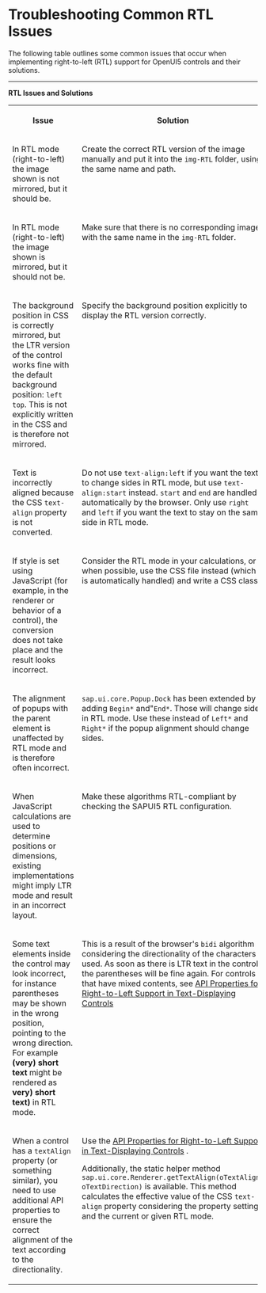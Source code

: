 <!-- loio50079678e0cc4c8298f764580fc223d3 -->

# Troubleshooting Common RTL Issues

The following table outlines some common issues that occur when implementing right-to-left \(RTL\) support for OpenUI5 controls and their solutions.

***

**RTL Issues and Solutions**


<table>
<tr>
<th valign="top">

Issue

</th>
<th valign="top">

Solution

</th>
</tr>
<tr>
<td valign="top">

In RTL mode \(right-to-left\) the image shown is not mirrored, but it should be.

</td>
<td valign="top">

Create the correct RTL version of the image manually and put it into the `img-RTL` folder, using the same name and path.

</td>
</tr>
<tr>
<td valign="top">

In RTL mode \(right-to-left\) the image shown is mirrored, but it should not be.

</td>
<td valign="top">

Make sure that there is no corresponding image with the same name in the `img-RTL` folder.

</td>
</tr>
<tr>
<td valign="top">

The background position in CSS is correctly mirrored, but the LTR version of the control works fine with the default background position: `left top`. This is not explicitly written in the CSS and is therefore not mirrored.

</td>
<td valign="top">

Specify the background position explicitly to display the RTL version correctly.

</td>
</tr>
<tr>
<td valign="top">

Text is incorrectly aligned because the CSS `text-align` property is not converted.

</td>
<td valign="top">

Do not use `text-align:left` if you want the text to change sides in RTL mode, but use `text-align:start` instead. `start` and `end` are handled automatically by the browser. Only use `right` and `left` if you want the text to stay on the same side in RTL mode.

</td>
</tr>
<tr>
<td valign="top">

If style is set using JavaScript \(for example, in the renderer or behavior of a control\), the conversion does not take place and the result looks incorrect.

</td>
<td valign="top">

Consider the RTL mode in your calculations, or when possible, use the CSS file instead \(which is automatically handled\) and write a CSS class.

</td>
</tr>
<tr>
<td valign="top">

The alignment of popups with the parent element is unaffected by RTL mode and is therefore often incorrect.

</td>
<td valign="top">

`sap.ui.core.Popup.Dock` has been extended by adding `Begin*` and"`End*`. Those will change sides in RTL mode. Use these instead of `Left*` and `Right*` if the popup alignment should change sides.

</td>
</tr>
<tr>
<td valign="top">

When JavaScript calculations are used to determine positions or dimensions, existing implementations might imply LTR mode and result in an incorrect layout.

</td>
<td valign="top">

Make these algorithms RTL-compliant by checking the SAPUI5 RTL configuration.

</td>
</tr>
<tr>
<td valign="top">

Some text elements inside the control may look incorrect, for instance parentheses may be shown in the wrong position, pointing to the wrong direction. For example **\(very\) short text** might be rendered as **very\) short text\)** in RTL mode.

</td>
<td valign="top">

This is a result of the browser's `bidi` algorithm considering the directionality of the characters used. As soon as there is LTR text in the control, the parentheses will be fine again. For controls that have mixed contents, see [API Properties for Right-to-Left Support in Text-Displaying Controls](../05_Developing_Apps/api-properties-for-right-to-left-support-in-text-displaying-controls-7e7cd0a.md) 

</td>
</tr>
<tr>
<td valign="top">

When a control has a `textAlign` property \(or something similar\), you need to use additional API properties to ensure the correct alignment of the text according to the directionality.

</td>
<td valign="top">

Use the [API Properties for Right-to-Left Support in Text-Displaying Controls](../05_Developing_Apps/api-properties-for-right-to-left-support-in-text-displaying-controls-7e7cd0a.md) .

Additionally, the static helper method `sap.ui.core.Renderer.getTextAlign(oTextAlign, oTextDirection)` is available. This method calculates the effective value of the CSS `text-align` property considering the property setting and the current or given RTL mode.

</td>
</tr>
</table>


